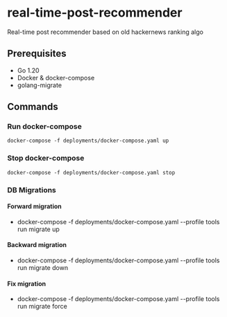# real-time-post-recommender
Real-time post recommender based on old hackernews ranking algo

## Prerequisites
- Go 1.20
- Docker & docker-compose
- golang-migrate

## Commands
### Run docker-compose
`docker-compose -f deployments/docker-compose.yaml up`

### Stop docker-compose
`docker-compose -f deployments/docker-compose.yaml stop`

### DB Migrations
#### Forward migration
- docker-compose -f deployments/docker-compose.yaml --profile tools run migrate up
#### Backward migration
- docker-compose -f deployments/docker-compose.yaml --profile tools run migrate down
#### Fix migration
- docker-compose -f deployments/docker-compose.yaml --profile tools run migrate force <VERSION>